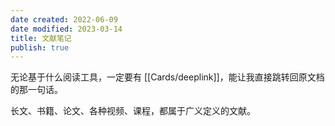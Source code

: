 ```yaml
---
date created: 2022-06-09
date modified: 2023-03-14
title: 文献笔记
publish: true
---
```


无论基于什么阅读工具，一定要有 [[Cards/deeplink]]，能让我直接跳转回原文档的那一句话。

长文、书籍、论文、各种视频、课程，都属于广义定义的文献。
